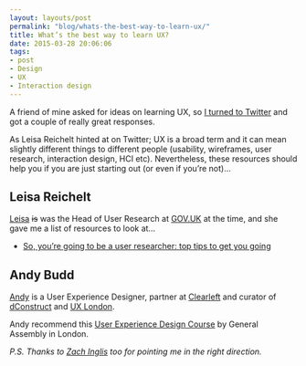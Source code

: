 ```yaml
---
layout: layouts/post
permalink: "blog/whats-the-best-way-to-learn-ux/"
title: What’s the best way to learn UX?
date: 2015-03-28 20:06:06
tags:
- post
- Design
- UX
- Interaction design
---
```


A friend of mine asked for ideas on learning UX, so [I turned to Twitter][1] and got a couple of really great responses.

As Leisa Reichelt hinted at on Twitter; UX is a broad term and it can mean slightly different things to different people (usability, wireframes, user research, interaction design, HCI etc). Nevertheless, these resources should help you if you are just starting out (or even if you’re not)…

## Leisa Reichelt

[Leisa][2] <s>is</s> was the Head of User Research at [GOV.UK][3] at the time, and she gave me a list of resources to look at…

  * [So, you’re going to be a user researcher: top tips to get you going][4]

## Andy Budd

[Andy][7] is a User Experience Designer, partner at [Clearleft][8] and curator of [dConstruct][9] and [UX London][10].

Andy recommend this&nbsp;[User Experience Design Course][11] by General Assembly in London.

*P.S. Thanks to [Zach Inglis][12]&nbsp;too for pointing me in the right direction.*

 [1]: https://twitter.com/benjystanton/status/581882786790928385
 [2]: https://twitter.com/leisa
 [3]: https://www.gov.uk/
 [4]: https://userresearch.blog.gov.uk/2015/03/18/so-youre-going-to-be-a-user-researcher-top-tips-to-get-you-going/
 [5]: https://userresearchmethods.hackpad.com/Books-that-we-recommend-LChcIQRffI2
 [6]: https://userresearchmethods.hackpad.com/Training-and-education-for-User-Research-bzr9JUSdv2B
 [7]: https://twitter.com/andybudd
 [8]: http://clearleft.com/
 [9]: http://2014.dconstruct.org/
 [10]: http://2015.uxlondon.com/
 [11]: https://generalassemb.ly/education/user-experience-design
 [12]: https://twitter.com/zachinglis
